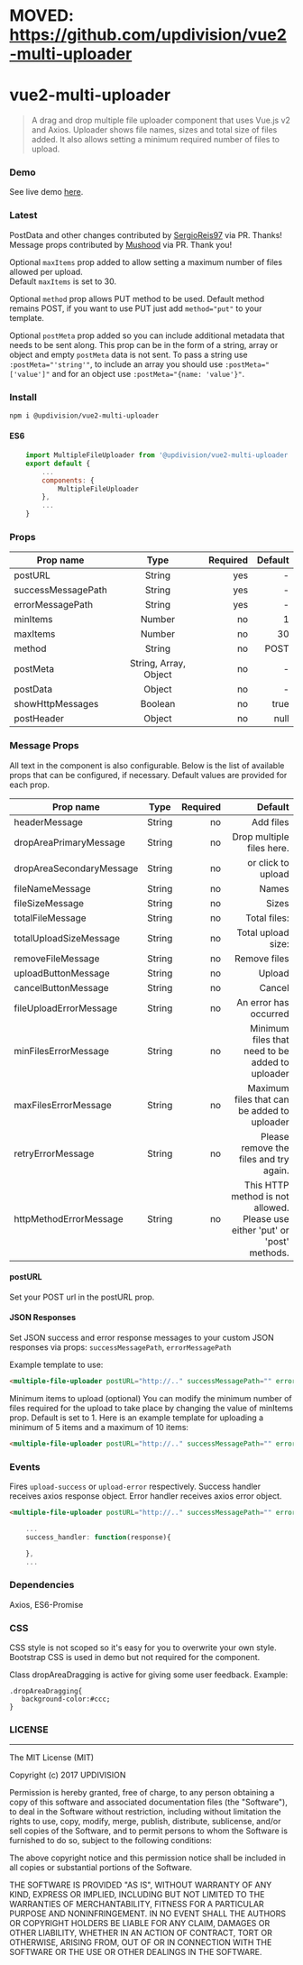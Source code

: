 # MOVED: https://github.com/updivision/vue2-multi-uploader

# vue2-multi-uploader

> A drag and drop multiple file uploader component that uses Vue.js v2 and Axios. Uploader shows file names, sizes and total size of files added. It also allows
 setting a minimum required number of files to upload.

### Demo
See live demo [here](https://abarta.github.io/vue2-multi-uploader/demo/).

### Latest
PostData and other changes contributed by [SergioReis97](https://github.com/SergioReis97) via PR. Thanks!
Message props contributed by [Mushood](https://github.com/Mushood) via PR. Thank you!

Optional `maxItems` prop added to allow setting a maximum number of files allowed per upload.  
Default `maxItems` is set to 30.

Optional `method` prop allows PUT method to be used. Default method remains POST, if you want to use PUT just add `method="put"` to your template.

Optional `postMeta` prop added so you can include additional metadata that needs to be sent along. This prop can be in the form of a string, array or object and empty `postMeta` data is not sent. To pass a string use `:postMeta="'string'"`, to include an array you should use `:postMeta="['value']"` and for an object use `:postMeta="{name: 'value'}"`.

### Install

``` bash
npm i @updivision/vue2-multi-uploader
```
#### ES6
```javascript
    import MultipleFileUploader from '@updivision/vue2-multi-uploader
    export default {
        ...
        components: {
            MultipleFileUploader
        },
        ...
    }
```
### Props

| Prop name        | Type           | Required  | Default  
| ------------- |:-------------:| -----:| -----:|
| postURL      | String |  yes |  -
| successMessagePath      | String    |   yes | -
| errorMessagePath | String     |    yes | -
| minItems | Number     |    no | 1
| maxItems | Number     |    no | 30
| method | String     |    no | POST
| postMeta | String, Array, Object     |    no | -
| postData |  Object  |    no | -
| showHttpMessages | Boolean     |    no | true
| postHeader |  Object     |    no | null

### Message Props
All text in the component is also configurable. Below is the list of available props that can be configured, if necessary. Default values are provided for each prop.

| Prop name         | Type            | Required    | Default  
| -------------     |:-------------:  | -----:      | -----:|
| headerMessage     | String          |    no       | Add files
| dropAreaPrimaryMessage  | String    |    no       | Drop multiple files here.
| dropAreaSecondaryMessage | String   |    no       | or click to upload
| fileNameMessage   | String          |    no       | Names
| fileSizeMessage   | String          |    no       | Sizes
| totalFileMessage  | String          |    no       | Total files:
| totalUploadSizeMessage | String     |    no       | Total upload size:
| removeFileMessage | String          |    no       | Remove files
| uploadButtonMessage  | String       |    no       | Upload
| cancelButtonMessage | String        |    no       | Cancel
| fileUploadErrorMessage   | String   |    no       | An error has occurred
| minFilesErrorMessage   | String     |    no       | Minimum files that need to be added to uploader
| maxFilesErrorMessage  | String      |    no       | Maximum files that can be added to uploader
| retryErrorMessage | String          |    no       | Please remove the files and try again.
| httpMethodErrorMessage | String     |    no       | This HTTP method is not allowed. Please use either 'put' or     'post' methods.


#### postURL
Set your POST url in the postURL prop.

#### JSON Responses
Set JSON success and error response messages to your custom JSON responses via props:
`successMessagePath`,
`errorMessagePath`

Example template to use:
``` html
<multiple-file-uploader postURL="http://.." successMessagePath="" errorMessagePath=""></multiple-file-uploader>
```
Minimum items to upload (optional)
You can modify the minimum number of files required for the upload to take place by changing the value of minItems prop. Default is set to 1.
Here is an example template for uploading a minimum of 5 items and a maximum of 10 items:
``` html
<multiple-file-uploader postURL="http://.." successMessagePath="" errorMessagePath="" :minItems="5" :maxItems="10"></multiple-file-uploader>
```
### Events
Fires `upload-success` or `upload-error` respectively. Success handler receives axios response object. Error handler receives axios error object.
```html
<multiple-file-uploader postURL="http://.." successMessagePath="" errorMessagePath="" @upload-success='success_handler'></multiple-file-uploader>
```
```javascript
	...
	success_handler: function(response){

	},
	...
```

### Dependencies
Axios, ES6-Promise

### CSS
CSS style is not scoped so it's easy for you to overwrite your own style.
Bootstrap CSS is used in demo but not required for the component.

Class dropAreaDragging is active for giving some user feedback.
Example:

```
.dropAreaDragging{
   background-color:#ccc;
}
```

### LICENSE

---
The MIT License (MIT)

Copyright (c) 2017 UPDIVISION

Permission is hereby granted, free of charge, to any person obtaining a copy
of this software and associated documentation files (the "Software"), to deal
in the Software without restriction, including without limitation the rights
to use, copy, modify, merge, publish, distribute, sublicense, and/or sell
copies of the Software, and to permit persons to whom the Software is
furnished to do so, subject to the following conditions:

The above copyright notice and this permission notice shall be included in all
copies or substantial portions of the Software.

THE SOFTWARE IS PROVIDED "AS IS", WITHOUT WARRANTY OF ANY KIND, EXPRESS OR
IMPLIED, INCLUDING BUT NOT LIMITED TO THE WARRANTIES OF MERCHANTABILITY,
FITNESS FOR A PARTICULAR PURPOSE AND NONINFRINGEMENT. IN NO EVENT SHALL THE
AUTHORS OR COPYRIGHT HOLDERS BE LIABLE FOR ANY CLAIM, DAMAGES OR OTHER
LIABILITY, WHETHER IN AN ACTION OF CONTRACT, TORT OR OTHERWISE, ARISING FROM,
OUT OF OR IN CONNECTION WITH THE SOFTWARE OR THE USE OR OTHER DEALINGS IN THE
SOFTWARE.
